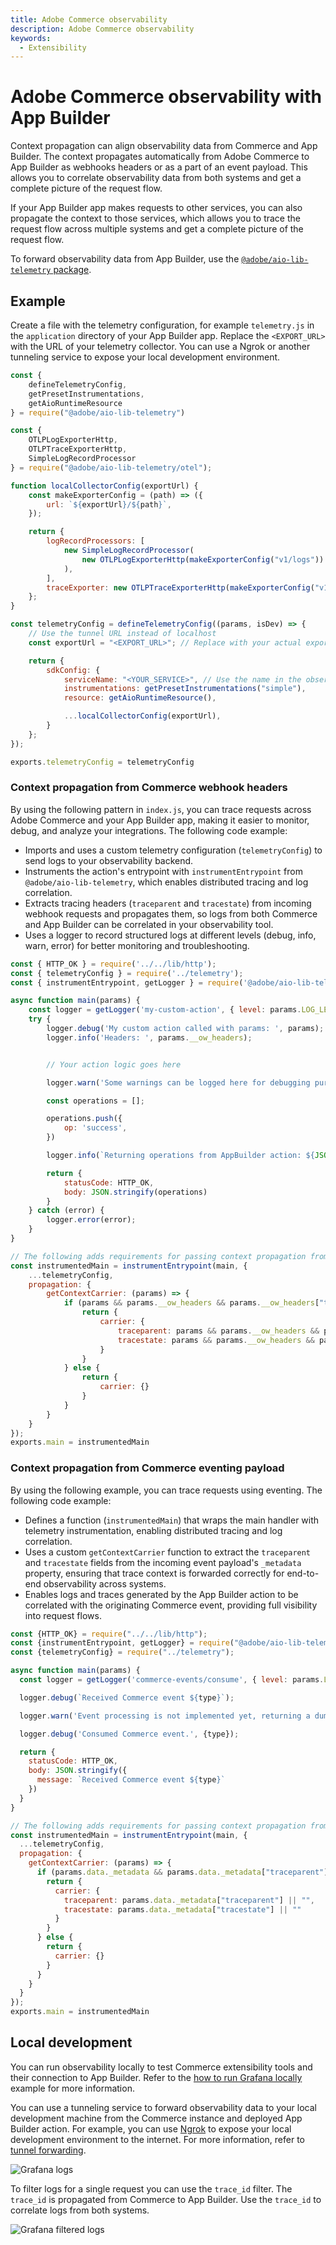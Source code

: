 ```yaml
---
title: Adobe Commerce observability
description: Adobe Commerce observability
keywords:
  - Extensibility
---
```


# Adobe Commerce observability with App Builder

Context propagation can align observability data from Commerce and App Builder. The context propagates automatically from Adobe Commerce to App Builder as webhooks headers or as a part of an event payload. This allows you to correlate observability data from both systems and get a complete picture of the request flow.

If your App Builder app makes requests to other services, you can also propagate the context to those services, which allows you to trace the request flow across multiple systems and get a complete picture of the request flow.

To forward observability data from App Builder, use the [`@adobe/aio-lib-telemetry` package](https://github.com/adobe/aio-lib-telemetry/blob/main/docs/usage.md).

## Example

Create a file with the telemetry configuration, for example `telemetry.js` in the `application` directory of your App Builder app. Replace the `<EXPORT_URL>` with the URL of your telemetry collector. You can use a Ngrok or another tunneling service to expose your local development environment.

```javascript
const {
    defineTelemetryConfig,
    getPresetInstrumentations,
    getAioRuntimeResource
} = require("@adobe/aio-lib-telemetry")

const {
    OTLPLogExporterHttp,
    OTLPTraceExporterHttp,
    SimpleLogRecordProcessor
} = require("@adobe/aio-lib-telemetry/otel");

function localCollectorConfig(exportUrl) {
    const makeExporterConfig = (path) => ({
        url: `${exportUrl}/${path}`,
    });

    return {
        logRecordProcessors: [
            new SimpleLogRecordProcessor(
                new OTLPLogExporterHttp(makeExporterConfig("v1/logs"))
            ),
        ],
        traceExporter: new OTLPTraceExporterHttp(makeExporterConfig("v1/traces")),
    };
}

const telemetryConfig = defineTelemetryConfig((params, isDev) => {
    // Use the tunnel URL instead of localhost
    const exportUrl = "<EXPORT_URL>"; // Replace with your actual export URL

    return {
        sdkConfig: {
            serviceName: "<YOUR_SERVICE>", // Use the name in the observability subscription to match the observability data
            instrumentations: getPresetInstrumentations("simple"),
            resource: getAioRuntimeResource(),

            ...localCollectorConfig(exportUrl),
        }
    };
});

exports.telemetryConfig = telemetryConfig
```

### Context propagation from Commerce webhook headers

By using the following pattern in `index.js`, you can trace requests across Adobe Commerce and your App Builder app, making it easier to monitor, debug, and analyze your integrations. The following code example:

- Imports and uses a custom telemetry configuration (`telemetryConfig`) to send logs to your observability backend.
- Instruments the action's entrypoint with `instrumentEntrypoint` from `@adobe/aio-lib-telemetry`, which enables distributed tracing and log correlation.
- Extracts tracing headers (`traceparent` and `tracestate`) from incoming webhook requests and propagates them, so logs from both Commerce and App Builder can be correlated in your observability tool.
- Uses a logger to record structured logs at different levels (debug, info, warn, error) for better monitoring and troubleshooting.

```javascript
const { HTTP_OK } = require('../../lib/http');
const { telemetryConfig } = require('../telemetry');
const { instrumentEntrypoint, getLogger } = require('@adobe/aio-lib-telemetry');

async function main(params) {
    const logger = getLogger('my-custom-action', { level: params.LOG_LEVEL || 'info' });
    try {
        logger.debug('My custom action called with params: ', params);
        logger.info('Headers: ', params.__ow_headers);


        // Your action logic goes here

        logger.warn('Some warnings can be logged here for debugging purposes in AppBuilder action');

        const operations = [];

        operations.push({
            op: 'success',
        })

        logger.info(`Returning operations from AppBuilder action: ${JSON.stringify(operations)}`);

        return {
            statusCode: HTTP_OK,
            body: JSON.stringify(operations)
        }
    } catch (error) {
        logger.error(error);
    }
}

// The following adds requirements for passing context propagation from Commerce webhook headers
const instrumentedMain = instrumentEntrypoint(main, {
    ...telemetryConfig,
    propagation: {
        getContextCarrier: (params) => {
            if (params && params.__ow_headers && params.__ow_headers["traceparent"]) {
                return {
                    carrier: {
                        traceparent: params && params.__ow_headers && params.__ow_headers["traceparent"] || "",
                        tracestate: params && params.__ow_headers && params.__ow_headers["tracestate"] || ""
                    }
                }
            } else {
                return {
                    carrier: {}
                }
            }
        }
    }
});
exports.main = instrumentedMain
```

### Context propagation from Commerce eventing payload

By using the following example, you can trace requests using eventing. The following code example:

- Defines a function (`instrumentedMain`) that wraps the main handler with telemetry instrumentation, enabling distributed tracing and log correlation.
- Uses a custom `getContextCarrier` function to extract the `traceparent` and `tracestate` fields from the incoming event payload's `_metadata` property, ensuring that trace context is forwarded correctly for end-to-end observability across systems.
- Enables logs and traces generated by the App Builder action to be correlated with the originating Commerce event, providing full visibility into request flows.

```javascript
const {HTTP_OK} = require("../../lib/http");
const {instrumentEntrypoint, getLogger} = require("@adobe/aio-lib-telemetry");
const {telemetryConfig} = require("../telemetry");

async function main(params) {
  const logger = getLogger('commerce-events/consume', { level: params.LOG_LEVEL || 'info' });

  logger.debug(`Received Commerce event ${type}`);

  logger.warn('Event processing is not implemented yet, returning a dummy response');

  logger.debug('Consumed Commerce event.', {type});

  return {
    statusCode: HTTP_OK,
    body: JSON.stringify({
      message: `Received Commerce event ${type}`
    })
  }
}

// The following adds requirements for passing context propagation from Commerce events payload
const instrumentedMain = instrumentEntrypoint(main, {
  ...telemetryConfig,
  propagation: {
    getContextCarrier: (params) => {
      if (params.data._metadata && params.data._metadata["traceparent"]) {
        return {
          carrier: {
            traceparent: params.data._metadata["traceparent"] || "",
            tracestate: params.data._metadata["tracestate"] || ""
          }
        }
      } else {
        return {
          carrier: {}
        }
      }
    }
  }
});
exports.main = instrumentedMain
```

## Local development

You can run observability locally to test Commerce extensibility tools and their connection to App Builder. Refer to the [how to run Grafana locally](https://github.com/adobe/aio-lib-telemetry/blob/main/docs/use-cases/grafana.md#local-development) example for more information.

You can use a tunneling service to forward observability data to your local development machine from the Commerce instance and deployed App Builder action. For example, you can use [Ngrok](https://ngrok.com/) to expose your local development environment to the internet. For more information, refer to [tunnel forwarding](https://github.com/adobe/aio-lib-telemetry/blob/main/docs/use-cases/support/tunnel-forwarding.md).

![Grafana logs](../../_images/observability/grafana-all-logs.png)

To filter logs for a single request you can use the `trace_id` filter. The `trace_id` is propagated from Commerce to App Builder. Use the `trace_id` to correlate logs from both systems.

![Grafana filtered logs](../../_images/observability/grafana-filtered-logs.png)
